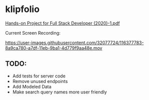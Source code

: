 # klipfolio

[Hands-on Project for Full Stack Developer (2020)-1.pdf](https://github.com/AidenRourke/klipfolio/files/6374396/Hands-on.Project.for.Full.Stack.Developer.2020.-1.pdf)

Current Screen Recording:

https://user-images.githubusercontent.com/32077724/116377783-8a9ca780-a7df-11eb-9ba1-4d779f9aa48e.mov

## TODO:
- Add tests for server code
- Remove unused endpoints
- Add Modeled Data
- Make search query names more user friendly

